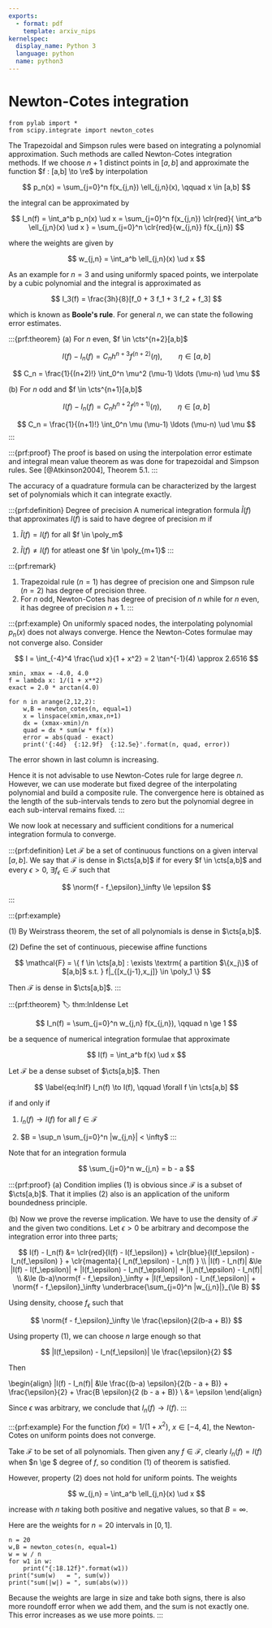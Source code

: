 ```yaml
---
exports:
  - format: pdf
    template: arxiv_nips
kernelspec:
  display_name: Python 3
  language: python
  name: python3
---
```


# Newton-Cotes integration

```{code-cell}
from pylab import *
from scipy.integrate import newton_cotes
```

The Trapezoidal and Simpson rules were based on integrating a polynomial approximation. Such methods are called Newton-Cotes integration methods.  If we choose $n+1$ distinct points in $[a,b]$ and approximate the function $f : [a,b] \to \re$ by interpolation

$$
p_n(x) = \sum_{j=0}^n f(x_{j,n}) \ell_{j,n}(x), \qquad x \in [a,b]
$$ 

the integral can be approximated by

$$
I_n(f) = \int_a^b p_n(x) \ud x = \sum_{j=0}^n f(x_{j,n}) \clr{red}{ \int_a^b \ell_{j,n}(x) \ud x } = \sum_{j=0}^n \clr{red}{w_{j,n}} f(x_{j,n})
$$

where the weights are given by 

$$
w_{j,n} = \int_a^b \ell_{j,n}(x) \ud x
$$ 

As an example for $n=3$ and using uniformly spaced points, we interpolate by a cubic polynomial and the integral is approximated as

$$
I_3(f) = \frac{3h}{8}[f_0 + 3 f_1 + 3 f_2 + f_3]
$$ 

which is known as **Boole's rule**. For general $n$, we can state the following error estimates.

:::{prf:theorem}
\(a\) For $n$ even, $f \in \cts^{n+2}[a,b]$

$$
I(f) - I_n(f) = C_n h^{n+3} f^{(n+2)}(\eta), \qquad \eta \in [a,b]
$$

$$
C_n = \frac{1}{(n+2)!} \int_0^n \mu^2 (\mu-1) \ldots (\mu-n) \ud \mu
$$

(b) For $n$ odd and $f \in \cts^{n+1}[a,b]$

$$
I(f) - I_n(f) = C_n h^{n+2} f^{(n+1)}(\eta), \qquad \eta \in [a,b]
$$

$$
C_n = \frac{1}{(n+1)!} \int_0^n \mu (\mu-1) \ldots (\mu-n) \ud \mu
$$
:::

:::{prf:proof}
The proof is based on using the interpolation error estimate and integral mean value theorem as was done for trapezoidal and Simpson rules. See [@Atkinson2004], Theorem 5.1.
:::

The accuracy of a quadrature formula can be characterized by the largest set of polynomials which it can integrate exactly.

:::{prf:definition} Degree of precision
A numerical integration formula $\tilde{I}(f)$ that approximates $I(f)$ is said to have degree of precision $m$ if

1.  $\tilde{I}(f) = I(f)$ for all $f \in \poly_m$

2.  $\tilde{I}(f) \ne I(f)$ for atleast one $f \in \poly_{m+1}$
:::

:::{prf:remark}
1. Trapezoidal rule ($n=1$) has degree of precision one and Simpson rule ($n=2$) has degree of precision three. 
1. For $n$ odd, Newton-Cotes has degree of precision of $n$ while for $n$ even, it has degree of precision $n+1$.
:::

:::{prf:example}
On uniformly spaced nodes, the interpolating polynomial $p_n(x)$ does not always converge. Hence the Newton-Cotes formulae may not converge also. Consider

$$
I = \int_{-4}^4 \frac{\ud x}{1 + x^2} = 2 \tan^{-1}(4) \approx 2.6516
$$

```{code-cell}
xmin, xmax = -4.0, 4.0
f = lambda x: 1/(1 + x**2)
exact = 2.0 * arctan(4.0)

for n in arange(2,12,2):
    w,B = newton_cotes(n, equal=1)
    x = linspace(xmin,xmax,n+1)
    dx = (xmax-xmin)/n
    quad = dx * sum(w * f(x))
    error = abs(quad - exact)
    print('{:4d}  {:12.9f}  {:12.5e}'.format(n, quad, error))
```

The error shown in last column is increasing.

Hence it is not advisable to use Newton-Cotes rule for large degree $n$.  However, we can use moderate but fixed degree of the interpolating polynomial and build a composite rule. The convergence here is obtained as the length of the sub-intervals tends to zero but the polynomial degree in each sub-interval remains fixed.
:::

We now look at necessary and sufficient conditions for a numerical integration formula to converge.

:::{prf:definition}
Let $\mathcal{F}$ be a set of continuous functions on a given interval $[a,b]$. We say that $\mathcal{F}$ is dense in $\cts[a,b]$ if for every $f \in \cts[a,b]$ and every $\epsilon > 0$, $\exists f_\epsilon \in \mathcal{F}$ such that

$$
\norm{f - f_\epsilon}_\infty \le \epsilon
$$
:::

:::{prf:example}

(1) By Weirstrass theorem, the set of all polynomials is dense in $\cts[a,b]$. 

(2) Define the set of continuous, piecewise affine functions

$$
\mathcal{F} = \{ f \in \cts[a,b] : \exists \textrm{ a partition $\{x_j\}$ of $[a,b]$ s.t. } f|_{[x_{j-1},x_j]} \in \poly_1 \}
$$

Then $\mathcal{F}$ is dense in $\cts[a,b]$.
:::

:::{prf:theorem}
:label: thm:InIdense
Let 

$$
I_n(f) = \sum_{j=0}^n w_{j,n} f(x_{j,n}), \qquad n \ge 1
$$ 

be a sequence of numerical integration formulae that approximate

$$
I(f) = \int_a^b f(x) \ud x
$$ 

Let $\mathcal{F}$ be a dense subset of $\cts[a,b]$. Then 

$$
\label{eq:InIf}
I_n(f) \to I(f), \qquad \forall f \in \cts[a,b]
$$ 

if and only if

1. $I_n(f) \to I(f)$ for all $f \in \mathcal{F}$

1. $B = \sup_n \sum_{j=0}^n |w_{j,n}| < \infty$
:::

Note that for an integration formula

$$
\sum_{j=0}^n w_{j,n} = b - a
$$

:::{prf:proof}
(a) Condition [](#eq:InIf) implies (1) is obvious since $\mathcal{F}$ is a subset of $\cts[a,b]$. That it implies (2) also is an application of the uniform boundedness principle.

(b) Now we prove the reverse implication. We have to use the density of  $\mathcal{F}$ and the given two conditions. Let $\epsilon > 0$ be arbitrary and decompose the integration error into three parts;

$$
I(f) - I_n(f) &= \clr{red}{I(f) - I(f_\epsilon)} + \clr{blue}{I(f_\epsilon)  - I_n(f_\epsilon) } + \clr{magenta}{ I_n(f_\epsilon) - I_n(f) } \\
|I(f) - I_n(f)| 
&\le |I(f) - I(f_\epsilon)| + |I(f_\epsilon)  - I_n(f_\epsilon)| + |I_n(f_\epsilon) - I_n(f)| \\
&\le (b-a)\norm{f - f_\epsilon}_\infty + |I(f_\epsilon)  - I_n(f_\epsilon)| + \norm{f - f_\epsilon}_\infty \underbrace{\sum_{j=0}^n |w_{j,n}|}_{\le B}
$$ 

Using density, choose $f_\epsilon$ such that

$$
\norm{f - f_\epsilon}_\infty \le \frac{\epsilon}{2(b-a + B)}
$$ 

Using property (1), we can choose $n$ large enough so that

$$
|I(f_\epsilon)  - I_n(f_\epsilon)| \le \frac{\epsilon}{2}
$$ 

Then

\begin{align}
|I(f) - I_n(f)| 
&\le \frac{(b-a) \epsilon}{2(b - a + B)} + \frac{\epsilon}{2} + \frac{B \epsilon}{2 (b - a + B)} \\
&= \epsilon
\end{align}

Since $\epsilon$ was arbitrary, we conclude that $I_n(f) \to I(f)$.
:::

:::{prf:example}
For the function $f(x) = 1/(1+x^2)$, $x \in [-4,4]$, the Newton-Cotes on uniform points does not converge.

Take $\mathcal{F}$ to be set of all polynomials. Then given any $f \in \mathcal{F}$, clearly $I_n(f) = I(f)$ when $n \ge $ degree of $f$, so condition (1) of theorem is satisfied.

However, property (2) does not hold for uniform points. The weights

$$
w_{j,n} = \int_a^b \ell_{j,n}(x) \ud x
$$

increase with $n$ taking both positive and negative values, so that $B = \infty$. 

Here are the weights for $n=20$ intervals in $[0,1]$.

```{code-cell}
n = 20
w,B = newton_cotes(n, equal=1)
w = w / n
for w1 in w:
    print("{:18.12f}".format(w1))
print("sum(w)   = ", sum(w))
print("sum(|w|) = ", sum(abs(w)))
```

Because the weights are large in size and take both signs, there is also more roundoff error when we add them, and the sum is not exactly one. This error increases as we use more points.
:::
